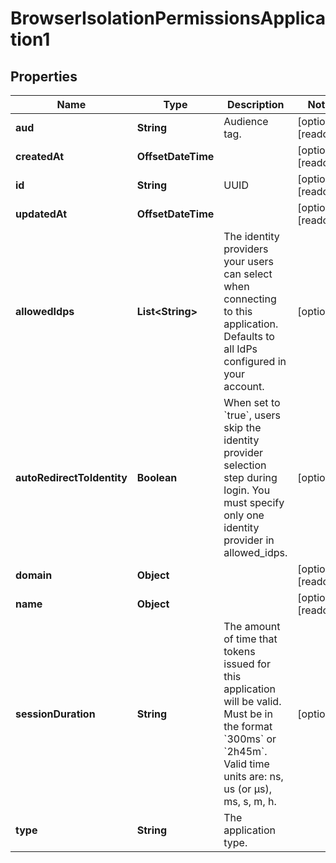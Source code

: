 

# BrowserIsolationPermissionsApplication1


## Properties

| Name | Type | Description | Notes |
|------------ | ------------- | ------------- | -------------|
|**aud** | **String** | Audience tag. |  [optional] [readonly] |
|**createdAt** | **OffsetDateTime** |  |  [optional] [readonly] |
|**id** | **String** | UUID |  [optional] [readonly] |
|**updatedAt** | **OffsetDateTime** |  |  [optional] [readonly] |
|**allowedIdps** | **List&lt;String&gt;** | The identity providers your users can select when connecting to this application. Defaults to all IdPs configured in your account. |  [optional] |
|**autoRedirectToIdentity** | **Boolean** | When set to &#x60;true&#x60;, users skip the identity provider selection step during login. You must specify only one identity provider in allowed_idps. |  [optional] |
|**domain** | **Object** |  |  [optional] [readonly] |
|**name** | **Object** |  |  [optional] [readonly] |
|**sessionDuration** | **String** | The amount of time that tokens issued for this application will be valid. Must be in the format &#x60;300ms&#x60; or &#x60;2h45m&#x60;. Valid time units are: ns, us (or µs), ms, s, m, h. |  [optional] |
|**type** | **String** | The application type. |  |



